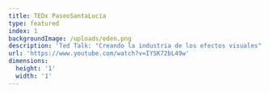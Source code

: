 ```yaml
---
title: TEDx PaseoSantaLucía
type: featured
index: 1
backgroundImage: /uploads/eden.png
description: 'Ted Talk: "Creando la industria de los efectos visuales"'
url: 'https://www.youtube.com/watch?v=IYSK72bL49w'
dimensions:
  height: '1'
  width: '1'
---
```


